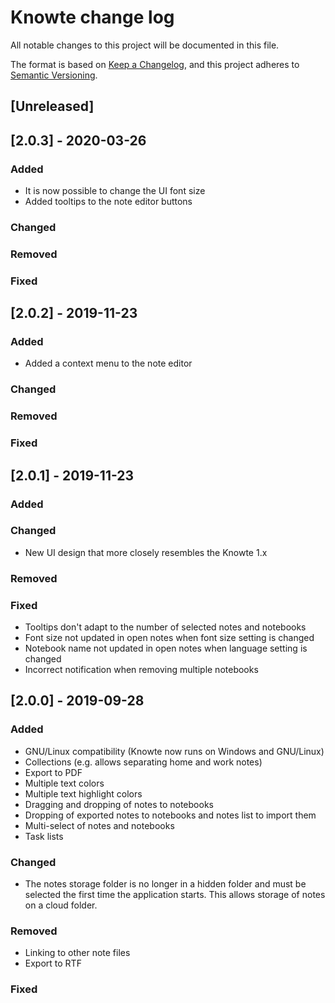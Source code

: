 # Knowte change log

All notable changes to this project will be documented in this file.

The format is based on [Keep a Changelog](https://keepachangelog.com/en/1.0.0/),
and this project adheres to [Semantic Versioning](https://semver.org/spec/v2.0.0.html).

## [Unreleased]

## [2.0.3] - 2020-03-26
### Added
- It is now possible to change the UI font size
- Added tooltips to the note editor buttons
### Changed
### Removed
### Fixed

## [2.0.2] - 2019-11-23
### Added
- Added a context menu to the note editor
### Changed
### Removed
### Fixed

## [2.0.1] - 2019-11-23
### Added
### Changed
- New UI design that more closely resembles the Knowte 1.x
### Removed
### Fixed
- Tooltips don't adapt to the number of selected notes and notebooks
- Font size not updated in open notes when font size setting is changed
- Notebook name not updated in open notes when language setting is changed
- Incorrect notification when removing multiple notebooks

## [2.0.0] - 2019-09-28
### Added
- GNU/Linux compatibility (Knowte now runs on Windows and GNU/Linux)
- Collections (e.g. allows separating home and work notes)
- Export to PDF
- Multiple text colors
- Multiple text highlight colors
- Dragging and dropping of notes to notebooks
- Dropping of exported notes to notebooks and notes list to import them
- Multi-select of notes and notebooks
- Task lists
### Changed
- The notes storage folder is no longer in a hidden folder and must be selected the first time the application starts. This allows storage of notes on a cloud folder.
### Removed
- Linking to other note files
- Export to RTF
### Fixed